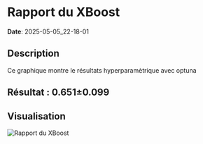 # Rapport du XBoost
**Date**: 2025-05-05_22-18-01

## Description
Ce graphique montre le résultats hyperparamètrique avec optuna
 ## Résultat : 0.651±0.099

## Visualisation
![Rapport du XBoost](../../static/images/rapport_du_xboost_plot.png)
